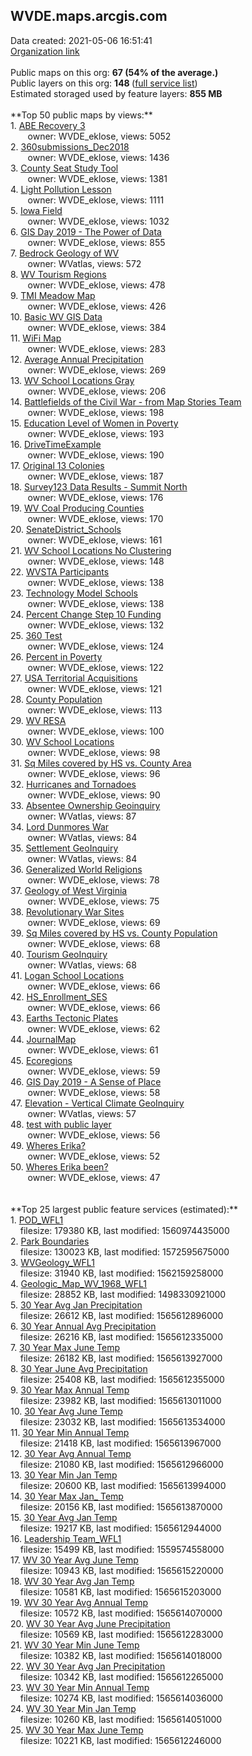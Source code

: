 <h2>WVDE.maps.arcgis.com</h2> Data created: 2021-05-06 16:51:41 <br /><a target='new' href='https://WVDE.maps.arcgis.com'>Organization link</a><br /><br />Public maps on this org: <b>67 (54% of the average.)</b><br />Public layers on this org: <b>148 </b>(<a target='new' href='https://services.arcgis.com/xdbDcZrQnv51VAwh/ArcGIS/rest/services'>full service list</a>)<br />Estimated storaged used by feature layers: <b>855 MB</b><br /><br />**Top 50 public maps by views:**<br />  1. <a target='new' href='https://www.arcgis.com/home/item.html?id=5bd5974af0a042138be2ec79d08cf62c'>ABE Recovery 3</a> <br />  &nbsp;&nbsp;&nbsp;&nbsp; &nbsp;&nbsp;owner: WVDE_eklose, views: 5052<br />  2. <a target='new' href='https://www.arcgis.com/home/item.html?id=ff39e0f66474418b8b224a220a7cbb4d'>360submissions_Dec2018</a> <br />  &nbsp;&nbsp;&nbsp;&nbsp; &nbsp;&nbsp;owner: WVDE_eklose, views: 1436<br />  3. <a target='new' href='https://www.arcgis.com/home/item.html?id=f818a1585f5043e8b94649b515486a3c'>County Seat Study Tool</a> <br />  &nbsp;&nbsp;&nbsp;&nbsp; &nbsp;&nbsp;owner: WVDE_eklose, views: 1381<br />  4. <a target='new' href='https://www.arcgis.com/home/item.html?id=3eb0bd8abebd401ebaa496bd3c8e61fd'>Light Pollution Lesson</a> <br />  &nbsp;&nbsp;&nbsp;&nbsp; &nbsp;&nbsp;owner: WVDE_eklose, views: 1111<br />  5. <a target='new' href='https://www.arcgis.com/home/item.html?id=c97b6cad66074c40ae1dbd05da4f1fbb'>Iowa Field</a> <br />  &nbsp;&nbsp;&nbsp;&nbsp; &nbsp;&nbsp;owner: WVDE_eklose, views: 1032<br />  6. <a target='new' href='https://www.arcgis.com/home/item.html?id=68360c425b7e40708133d3185e9d36e9'>GIS Day 2019 - The Power of Data</a> <br />  &nbsp;&nbsp;&nbsp;&nbsp; &nbsp;&nbsp;owner: WVDE_eklose, views: 855<br />  7. <a target='new' href='https://www.arcgis.com/home/item.html?id=525cb843be5f43b08cdcecdffcf4fbfc'>Bedrock Geology of WV</a> <br />  &nbsp;&nbsp;&nbsp;&nbsp; &nbsp;&nbsp;owner: WVatlas, views: 572<br />  8. <a target='new' href='https://www.arcgis.com/home/item.html?id=f36fa04c74754352b8dd35b99da0261d'>WV Tourism Regions</a> <br />  &nbsp;&nbsp;&nbsp;&nbsp; &nbsp;&nbsp;owner: WVDE_eklose, views: 478<br />  9. <a target='new' href='https://www.arcgis.com/home/item.html?id=79f1446eb0324a43a334c8233f4623a7'>TMI Meadow Map</a> <br />  &nbsp;&nbsp;&nbsp;&nbsp; &nbsp;&nbsp;owner: WVDE_eklose, views: 426<br />  10. <a target='new' href='https://www.arcgis.com/home/item.html?id=9e8b3d88c688432594d7b8a6b844b928'>Basic WV GIS Data</a> <br />  &nbsp;&nbsp;&nbsp;&nbsp; &nbsp;&nbsp;owner: WVDE_eklose, views: 384<br />  11. <a target='new' href='https://www.arcgis.com/home/item.html?id=3acf69f54a064548b52729d5d7d4ab62'>WiFi Map</a> <br />  &nbsp;&nbsp;&nbsp;&nbsp; &nbsp;&nbsp;owner: WVDE_eklose, views: 283<br />  12. <a target='new' href='https://www.arcgis.com/home/item.html?id=40c182e9977e441ca96d88422114bcbc'>Average Annual Precipitation</a> <br />  &nbsp;&nbsp;&nbsp;&nbsp; &nbsp;&nbsp;owner: WVDE_eklose, views: 269<br />  13. <a target='new' href='https://www.arcgis.com/home/item.html?id=6d87c7f236a34db5886352d46b1c92b7'>WV School Locations Gray</a> <br />  &nbsp;&nbsp;&nbsp;&nbsp; &nbsp;&nbsp;owner: WVDE_eklose, views: 206<br />  14. <a target='new' href='https://www.arcgis.com/home/item.html?id=0342d7bbe0c946889b84b667450cd0a1'>Battlefields of the Civil War - from Map Stories Team</a> <br />  &nbsp;&nbsp;&nbsp;&nbsp; &nbsp;&nbsp;owner: WVDE_eklose, views: 198<br />  15. <a target='new' href='https://www.arcgis.com/home/item.html?id=0cf0444624f248f4830d3d41fa3c6894'>Education Level of Women in Poverty</a> <br />  &nbsp;&nbsp;&nbsp;&nbsp; &nbsp;&nbsp;owner: WVDE_eklose, views: 193<br />  16. <a target='new' href='https://www.arcgis.com/home/item.html?id=974e84416c894f7f91fd46acc51cffa8'>DriveTimeExample</a> <br />  &nbsp;&nbsp;&nbsp;&nbsp; &nbsp;&nbsp;owner: WVDE_eklose, views: 190<br />  17. <a target='new' href='https://www.arcgis.com/home/item.html?id=feb7f3cd55474014bc5bf6852730f49d'>Original 13 Colonies</a> <br />  &nbsp;&nbsp;&nbsp;&nbsp; &nbsp;&nbsp;owner: WVDE_eklose, views: 187<br />  18. <a target='new' href='https://www.arcgis.com/home/item.html?id=f6849433747747b5b7d4c5797639d691'>Survey123 Data Results - Summit North</a> <br />  &nbsp;&nbsp;&nbsp;&nbsp; &nbsp;&nbsp;owner: WVDE_eklose, views: 176<br />  19. <a target='new' href='https://www.arcgis.com/home/item.html?id=5bbcb60ac0fb4d88af385c74f9025d84'>WV Coal Producing Counties</a> <br />  &nbsp;&nbsp;&nbsp;&nbsp; &nbsp;&nbsp;owner: WVDE_eklose, views: 170<br />  20. <a target='new' href='https://www.arcgis.com/home/item.html?id=f77557987e1f4096b771b74584a9d5b7'>SenateDistrict_Schools</a> <br />  &nbsp;&nbsp;&nbsp;&nbsp; &nbsp;&nbsp;owner: WVDE_eklose, views: 161<br />  21. <a target='new' href='https://www.arcgis.com/home/item.html?id=11be7c5917774dcd9d7c9e43dbeb18f3'>WV School Locations No Clustering</a> <br />  &nbsp;&nbsp;&nbsp;&nbsp; &nbsp;&nbsp;owner: WVDE_eklose, views: 148<br />  22. <a target='new' href='https://www.arcgis.com/home/item.html?id=44162175bdfe4115b4c347a698e276d4'>WVSTA Participants</a> <br />  &nbsp;&nbsp;&nbsp;&nbsp; &nbsp;&nbsp;owner: WVDE_eklose, views: 138<br />  23. <a target='new' href='https://www.arcgis.com/home/item.html?id=fd4dea4503b8418c8a5ede8592e8c2f4'>Technology Model Schools</a> <br />  &nbsp;&nbsp;&nbsp;&nbsp; &nbsp;&nbsp;owner: WVDE_eklose, views: 138<br />  24. <a target='new' href='https://www.arcgis.com/home/item.html?id=7f2a34e2e290482bacedcb47f8ae1f00'>Percent Change Step 10 Funding</a> <br />  &nbsp;&nbsp;&nbsp;&nbsp; &nbsp;&nbsp;owner: WVDE_eklose, views: 132<br />  25. <a target='new' href='https://www.arcgis.com/home/item.html?id=49f45050c30541b6bfade5a9d65c150e'>360 Test</a> <br />  &nbsp;&nbsp;&nbsp;&nbsp; &nbsp;&nbsp;owner: WVDE_eklose, views: 124<br />  26. <a target='new' href='https://www.arcgis.com/home/item.html?id=16579faefcf64c3cafd495193865ba73'>Percent in Poverty</a> <br />  &nbsp;&nbsp;&nbsp;&nbsp; &nbsp;&nbsp;owner: WVDE_eklose, views: 122<br />  27. <a target='new' href='https://www.arcgis.com/home/item.html?id=7aab4c8a10064373be714c70c03cd152'>USA Territorial Acquisitions</a> <br />  &nbsp;&nbsp;&nbsp;&nbsp; &nbsp;&nbsp;owner: WVDE_eklose, views: 121<br />  28. <a target='new' href='https://www.arcgis.com/home/item.html?id=76a8092afcf84eeb844f98dec6f7094a'>County Population</a> <br />  &nbsp;&nbsp;&nbsp;&nbsp; &nbsp;&nbsp;owner: WVDE_eklose, views: 113<br />  29. <a target='new' href='https://www.arcgis.com/home/item.html?id=25507d12dde34807bb6ebd1fb1546be7'>WV RESA</a> <br />  &nbsp;&nbsp;&nbsp;&nbsp; &nbsp;&nbsp;owner: WVDE_eklose, views: 100<br />  30. <a target='new' href='https://www.arcgis.com/home/item.html?id=2553ed8281ef4c53b0c61a1d0e5ad756'>WV School Locations</a> <br />  &nbsp;&nbsp;&nbsp;&nbsp; &nbsp;&nbsp;owner: WVDE_eklose, views: 98<br />  31. <a target='new' href='https://www.arcgis.com/home/item.html?id=957f0120661d4e61874d94e5a0dede86'>Sq Miles covered by HS vs. County Area</a> <br />  &nbsp;&nbsp;&nbsp;&nbsp; &nbsp;&nbsp;owner: WVDE_eklose, views: 96<br />  32. <a target='new' href='https://www.arcgis.com/home/item.html?id=ed8ad3a666c04b0bb3834f2878155d1a'>Hurricanes and Tornadoes</a> <br />  &nbsp;&nbsp;&nbsp;&nbsp; &nbsp;&nbsp;owner: WVDE_eklose, views: 90<br />  33. <a target='new' href='https://www.arcgis.com/home/item.html?id=c5cf3454ae1442f7b4c9984504707f31'>Absentee Ownership Geoinquiry</a> <br />  &nbsp;&nbsp;&nbsp;&nbsp; &nbsp;&nbsp;owner: WVatlas, views: 87<br />  34. <a target='new' href='https://www.arcgis.com/home/item.html?id=9cffafc56f5340f5a7000577de3cf009'>Lord Dunmores War</a> <br />  &nbsp;&nbsp;&nbsp;&nbsp; &nbsp;&nbsp;owner: WVatlas, views: 84<br />  35. <a target='new' href='https://www.arcgis.com/home/item.html?id=4540ad713941478cbada4a2bc8c4ee99'>Settlement GeoInquiry</a> <br />  &nbsp;&nbsp;&nbsp;&nbsp; &nbsp;&nbsp;owner: WVatlas, views: 84<br />  36. <a target='new' href='https://www.arcgis.com/home/item.html?id=e9a0c49b785d49bebb0ac376b9d31e2b'>Generalized World Religions</a> <br />  &nbsp;&nbsp;&nbsp;&nbsp; &nbsp;&nbsp;owner: WVDE_eklose, views: 78<br />  37. <a target='new' href='https://www.arcgis.com/home/item.html?id=4c7e9490794b45b1afca9a74b81b5cd0'>Geology of West Virginia</a> <br />  &nbsp;&nbsp;&nbsp;&nbsp; &nbsp;&nbsp;owner: WVDE_eklose, views: 75<br />  38. <a target='new' href='https://www.arcgis.com/home/item.html?id=fd87ace7dbd04e328b3789908c1c7df9'>Revolutionary War Sites</a> <br />  &nbsp;&nbsp;&nbsp;&nbsp; &nbsp;&nbsp;owner: WVDE_eklose, views: 69<br />  39. <a target='new' href='https://www.arcgis.com/home/item.html?id=0d7f60fdb7024aa8a2552852b0229545'>Sq Miles covered by HS vs. County Population</a> <br />  &nbsp;&nbsp;&nbsp;&nbsp; &nbsp;&nbsp;owner: WVDE_eklose, views: 68<br />  40. <a target='new' href='https://www.arcgis.com/home/item.html?id=725d60a64e37408a9a7e1a8c6db3a270'>Tourism GeoInquiry</a> <br />  &nbsp;&nbsp;&nbsp;&nbsp; &nbsp;&nbsp;owner: WVatlas, views: 68<br />  41. <a target='new' href='https://www.arcgis.com/home/item.html?id=49e5744e28c645db83b241e59017c642'>Logan School Locations</a> <br />  &nbsp;&nbsp;&nbsp;&nbsp; &nbsp;&nbsp;owner: WVDE_eklose, views: 66<br />  42. <a target='new' href='https://www.arcgis.com/home/item.html?id=ba43f6084d9048b6a33443c6318eab69'>HS_Enrollment_SES</a> <br />  &nbsp;&nbsp;&nbsp;&nbsp; &nbsp;&nbsp;owner: WVDE_eklose, views: 66<br />  43. <a target='new' href='https://www.arcgis.com/home/item.html?id=cb94ca798f7749218bc192e6c284e114'>Earths Tectonic Plates</a> <br />  &nbsp;&nbsp;&nbsp;&nbsp; &nbsp;&nbsp;owner: WVDE_eklose, views: 62<br />  44. <a target='new' href='https://www.arcgis.com/home/item.html?id=15921d921aaa4a01af0f736279af058d'>JournalMap</a> <br />  &nbsp;&nbsp;&nbsp;&nbsp; &nbsp;&nbsp;owner: WVDE_eklose, views: 61<br />  45. <a target='new' href='https://www.arcgis.com/home/item.html?id=f8248df67d2145e28319975d6d50a5c8'>Ecoregions</a> <br />  &nbsp;&nbsp;&nbsp;&nbsp; &nbsp;&nbsp;owner: WVDE_eklose, views: 59<br />  46. <a target='new' href='https://www.arcgis.com/home/item.html?id=e099474f4ab14d9d8409e7d401661fd8'>GIS Day 2019 - A Sense of Place</a> <br />  &nbsp;&nbsp;&nbsp;&nbsp; &nbsp;&nbsp;owner: WVDE_eklose, views: 58<br />  47. <a target='new' href='https://www.arcgis.com/home/item.html?id=fd8473b7a01343f89cfc4f3e4db9b2a3'>Elevation - Vertical Climate GeoInquiry</a> <br />  &nbsp;&nbsp;&nbsp;&nbsp; &nbsp;&nbsp;owner: WVatlas, views: 57<br />  48. <a target='new' href='https://www.arcgis.com/home/item.html?id=569b6e6b8ac9424fad7c45a5cca98386'>test with public layer</a> <br />  &nbsp;&nbsp;&nbsp;&nbsp; &nbsp;&nbsp;owner: WVDE_eklose, views: 56<br />  49. <a target='new' href='https://www.arcgis.com/home/item.html?id=ca10c7a9c3fc462dacce099bcdcf7daa'>Wheres Erika?</a> <br />  &nbsp;&nbsp;&nbsp;&nbsp; &nbsp;&nbsp;owner: WVDE_eklose, views: 52<br />  50. <a target='new' href='https://www.arcgis.com/home/item.html?id=a138b85fb94e4414aebb66c25e2580c9'>Wheres Erika been?</a> <br />  &nbsp;&nbsp;&nbsp;&nbsp; &nbsp;&nbsp;owner: WVDE_eklose, views: 47<br /><br /><br />**Top 25 largest public feature services (estimated):**<br /> 1. <a target='new' href='https://www.arcgis.com/home/item.html?id=6a26971870f54a8d8f3ad689a8bc9d4d'>POD_WFL1</a><br /> &nbsp;&nbsp;&nbsp;&nbsp;filesize: 179380 KB, last modified: 1560974435000<br /> 2. <a target='new' href='https://www.arcgis.com/home/item.html?id=5e43b1b695b54331a5b8c7e57874d520'>Park Boundaries</a><br /> &nbsp;&nbsp;&nbsp;&nbsp;filesize: 130023 KB, last modified: 1572595675000<br /> 3. <a target='new' href='https://www.arcgis.com/home/item.html?id=be671544a44a43c5a43a1aff75fc9403'>WVGeology_WFL1</a><br /> &nbsp;&nbsp;&nbsp;&nbsp;filesize: 31940 KB, last modified: 1562159258000<br /> 4. <a target='new' href='https://www.arcgis.com/home/item.html?id=03838df80e46419bb918302c29e1b0c9'>Geologic_Map_WV_1968_WFL1</a><br /> &nbsp;&nbsp;&nbsp;&nbsp;filesize: 28852 KB, last modified: 1498330921000<br /> 5. <a target='new' href='https://www.arcgis.com/home/item.html?id=5c4bb2118a2042e1b8bc632f6e61ac36'>30 Year Avg Jan Precipitation</a><br /> &nbsp;&nbsp;&nbsp;&nbsp;filesize: 26612 KB, last modified: 1565612896000<br /> 6. <a target='new' href='https://www.arcgis.com/home/item.html?id=4cbb61e421aa4cd584c15c5e7f826650'>30 Year Annual Avg Precipitation</a><br /> &nbsp;&nbsp;&nbsp;&nbsp;filesize: 26216 KB, last modified: 1565612335000<br /> 7. <a target='new' href='https://www.arcgis.com/home/item.html?id=448fa445299a487d86585d708492c898'>30 Year Max June Temp</a><br /> &nbsp;&nbsp;&nbsp;&nbsp;filesize: 26182 KB, last modified: 1565613927000<br /> 8. <a target='new' href='https://www.arcgis.com/home/item.html?id=2bb03701e1a94dddbbf8451457f7c15a'>30 Year June Avg Precipitation</a><br /> &nbsp;&nbsp;&nbsp;&nbsp;filesize: 25408 KB, last modified: 1565612355000<br /> 9. <a target='new' href='https://www.arcgis.com/home/item.html?id=3be5b559921e4a2bbc55c550371b2441'>30 Year Max Annual Temp</a><br /> &nbsp;&nbsp;&nbsp;&nbsp;filesize: 23982 KB, last modified: 1565613011000<br /> 10. <a target='new' href='https://www.arcgis.com/home/item.html?id=959ceb41e9164e04a33624c30ace69e5'>30 Year Avg June Temp</a><br /> &nbsp;&nbsp;&nbsp;&nbsp;filesize: 23032 KB, last modified: 1565613534000<br /> 11. <a target='new' href='https://www.arcgis.com/home/item.html?id=9838f22054f14311bf2ddb22201a7b1b'>30 Year Min Annual Temp</a><br /> &nbsp;&nbsp;&nbsp;&nbsp;filesize: 21418 KB, last modified: 1565613967000<br /> 12. <a target='new' href='https://www.arcgis.com/home/item.html?id=a23dedd40dc04212833e1f3f767db234'>30 Year Avg Annual Temp</a><br /> &nbsp;&nbsp;&nbsp;&nbsp;filesize: 21080 KB, last modified: 1565612966000<br /> 13. <a target='new' href='https://www.arcgis.com/home/item.html?id=a5342213016a4af886c5038fdd4c1013'>30 Year Min Jan Temp</a><br /> &nbsp;&nbsp;&nbsp;&nbsp;filesize: 20600 KB, last modified: 1565613994000<br /> 14. <a target='new' href='https://www.arcgis.com/home/item.html?id=6d57629506794ac8a092089287f9d587'>30 Year Max Jan_ Temp</a><br /> &nbsp;&nbsp;&nbsp;&nbsp;filesize: 20156 KB, last modified: 1565613870000<br /> 15. <a target='new' href='https://www.arcgis.com/home/item.html?id=c19895d4fd3e45bb9bb11e152101da68'>30 Year Avg Jan Temp</a><br /> &nbsp;&nbsp;&nbsp;&nbsp;filesize: 19217 KB, last modified: 1565612944000<br /> 16. <a target='new' href='https://www.arcgis.com/home/item.html?id=44f8b4f420004fca8613eb5724f0afff'>Leadership Team_WFL1</a><br /> &nbsp;&nbsp;&nbsp;&nbsp;filesize: 15499 KB, last modified: 1559574558000<br /> 17. <a target='new' href='https://www.arcgis.com/home/item.html?id=7dd049d93e494d9daf4c3e392a8703b4'>WV 30 Year Avg June Temp</a><br /> &nbsp;&nbsp;&nbsp;&nbsp;filesize: 10943 KB, last modified: 1565615220000<br /> 18. <a target='new' href='https://www.arcgis.com/home/item.html?id=8801dea4cf0d41278aa1c4ed41f91a05'>WV 30 Year Avg Jan Temp</a><br /> &nbsp;&nbsp;&nbsp;&nbsp;filesize: 10581 KB, last modified: 1565615203000<br /> 19. <a target='new' href='https://www.arcgis.com/home/item.html?id=ee93e469704543b0b8f73847332a7a04'>WV 30 Year Avg Annual Temp</a><br /> &nbsp;&nbsp;&nbsp;&nbsp;filesize: 10572 KB, last modified: 1565614070000<br /> 20. <a target='new' href='https://www.arcgis.com/home/item.html?id=2c91e3b392da4e8698bef46fcb137dab'>WV 30 Year Avg June Precipitation</a><br /> &nbsp;&nbsp;&nbsp;&nbsp;filesize: 10569 KB, last modified: 1565612283000<br /> 21. <a target='new' href='https://www.arcgis.com/home/item.html?id=410cd408b93a48cea5ffcf2f59187bc3'>WV 30 Year Min June Temp</a><br /> &nbsp;&nbsp;&nbsp;&nbsp;filesize: 10382 KB, last modified: 1565614018000<br /> 22. <a target='new' href='https://www.arcgis.com/home/item.html?id=52b5bee2ea884eb2b5cb3539529659dc'>WV 30 Year Avg Jan Precipitation</a><br /> &nbsp;&nbsp;&nbsp;&nbsp;filesize: 10342 KB, last modified: 1565612265000<br /> 23. <a target='new' href='https://www.arcgis.com/home/item.html?id=d0be76aafc344ba5b0564bb11476131d'>WV 30 Year Min Annual Temp</a><br /> &nbsp;&nbsp;&nbsp;&nbsp;filesize: 10274 KB, last modified: 1565614036000<br /> 24. <a target='new' href='https://www.arcgis.com/home/item.html?id=72c4897425884127a6b960375c819b5f'>WV 30 Year Min Jan Temp</a><br /> &nbsp;&nbsp;&nbsp;&nbsp;filesize: 10260 KB, last modified: 1565614051000<br /> 25. <a target='new' href='https://www.arcgis.com/home/item.html?id=56448ef8bee444a18e64143c2a271334'>WV 30 Year Max June Temp</a><br /> &nbsp;&nbsp;&nbsp;&nbsp;filesize: 10221 KB, last modified: 1565612246000<br />